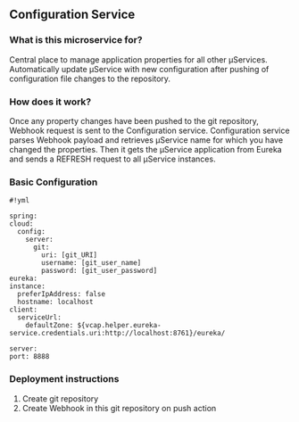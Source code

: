 ## Сonfiguration Service ##


### What is this microservice for? ###
Central place to manage application properties for all other µServices.
Automatically update µService with new configuration after pushing of configuration file changes to the repository.

### How does it work? ###

Once any property changes have been pushed to the git repository, Webhook request is sent to the Configuration service. Configuration service parses Webhook payload and retrieves µService name for which you have changed the properties. Then it gets the µService application from Eureka and sends a REFRESH request to all µService instances.



### Basic Configuration ###


```
#!yml

spring:
cloud:
  config:
    server:
      git:
        uri: [git_URI]
        username: [git_user_name]
        password: [git_user_password]
eureka:
instance:
  preferIpAddress: false
  hostname: localhost
client:
  serviceUrl:
    defaultZone: ${vcap.helper.eureka-service.credentials.uri:http://localhost:8761}/eureka/

server:
port: 8888
```

### Deployment instructions ###
1. Create git repository
2. Create Webhook in this git repository on push action